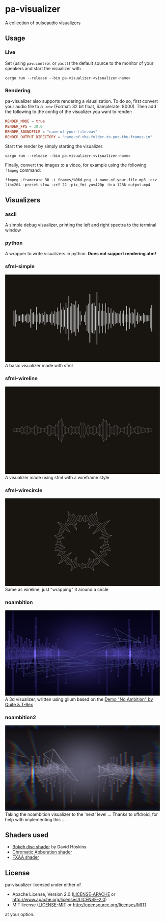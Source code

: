 pa-visualizer
=============

A collection of pulseaudio visualizers

## Usage ##

### Live ###
Set (using `pavucontrol` or `pactl`) the default source to the monitor of
your speakers and start the visualizer with

```terminal
cargo run --release --bin pa-visualizer-<visualizer-name>
```

### Rendering ###
pa-visualizer also supports rendering a visualization. To do so, first convert your
audio file to a `.wav` (Format: 32 bit float, Samplerate: 8000). Then add the following
to the config of the visualizer you want to render:

```toml
RENDER_MODE = true
RENDER_FPS = 30.0
RENDER_SOUNDFILE = "name-of-your-file.wav"
RENDER_OUTPUT_DIRECTORY = "name-of-the-folder-to-put-the-frames-in"
```

Start the render by simply starting the visualizer:

```terminal
cargo run --release --bin pa-visualizer-<visualizer-name>
```

Finally, convert the images to a video, for example using the following `ffmpeg` command:

```terminal
ffmpeg -framerate 30 -i frames/%06d.png -i name-of-your-file.mp3 -c:v libx264 -preset slow -crf 22 -pix_fmt yuv420p -b:a 128k output.mp4
```


## Visualizers ##

### ascii ###
A simple debug visualizer, printing the left and right spectra to the terminal window

### python ###
A wrapper to write visualizers in python.
**Does not support rendering atm!**

### sfml-simple ###
![sfml-simple](img/sfml-simple.png)
A basic visualizer made with sfml

### sfml-wireline ###
![sfml-wireline](img/sfml-wireline.png)
A visualizer made using sfml with a wireframe style

### sfml-wirecircle ###
![sfml-wirecircle](img/sfml-wirecircle.png)
Same as wireline, just "wrapping" it around a circle

### noambition ###
![noambition](img/noambition.png)
A 3d visualizer, written using glium based on the [Demo "No Ambition" by Quite & T-Rex](http://www.pouet.net/prod.php?which=69730)

### noambition2 ###
![noambition](img/noambition2.png)
Taking the noambition visualizer to the 'next' level ... Thanks to offdroid, for help with implementing this ...

## Shaders used ###
* [Bokeh disc shader](https://www.shadertoy.com/view/4d2Xzw) by David Hoskins
* [Chromatic Abberation shader](https://github.com/spite/Wagner/blob/master/fragment-shaders/chromatic-aberration-fs.glsl)
* [FXAA shader](https://github.com/mattdesl/glsl-fxaa)

## License ##
pa-visualizer licensed under either of

 * Apache License, Version 2.0 ([LICENSE-APACHE](LICENSE-APACHE) or http://www.apache.org/licenses/LICENSE-2.0)
 * MIT license ([LICENSE-MIT](LICENSE-MIT) or http://opensource.org/licenses/MIT)

at your option.
